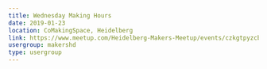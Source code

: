```yaml
---
title: Wednesday Making Hours
date: 2019-01-23
location: CoMakingSpace, Heidelberg
link: https://www.meetup.com/Heidelberg-Makers-Meetup/events/czkgtpyzcbfc/
usergroup: makershd
type: usergroup
---
```

